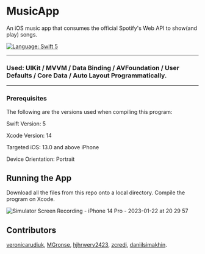 # MusicApp

An iOS music app that consumes the official Spotify's Web API to show(and play) songs.

<a href="https://developer.apple.com/swift" target="_blank"><img src="https://img.shields.io/badge/Language-Swift_5-blueviolet.svg" alt="Language: Swift 5" /></a>

___
### Used: UIKit / MVVM / Data Binding / AVFoundation / User Defaults / Core Data / Auto Layout Programmatically.
___

### Prerequisites

The following are the versions used when compiling this program:

Swift Version: 5

Xcode Version: 14

Targeted iOS: 13.0 and above iPhone

Device Orientation: Portrait

## Running the App

Download all the files from this repo onto a local directory. Compile the program on Xcode.

![Simulator Screen Recording - iPhone 14 Pro - 2023-01-22 at 20 29 57](https://user-images.githubusercontent.com/105722412/213927392-0831d450-69b9-4f02-8a5f-21e26de9a491.gif)


## Contributors

[veronicarudiuk](https://github.com/veronicarudiuk), [MGronse](https://github.com/MGronse), [hjhrwerv2423](https://github.com/hjhrwerv2423), [zcredi](https://github.com/zcredi), [daniilsimakhin](https://github.com/daniilsimakhin).

